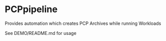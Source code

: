 # PCPpipeline
Provides automation which creates PCP Archives while running Workloads

See DEMO/README.md for usage
